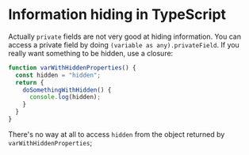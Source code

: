 # Information hiding in TypeScript
Actually `private` fields are not very good at hiding information. You can access a private field by doing `(variable as any).privateField`. If you really want something to be hidden, use a closure:

```ts
function varWithHiddenProperties() {
  const hidden = "hidden";
  return {
    doSomethingWithHidden() {
      console.log(hidden);
    }
  }
}
```

There's no way at all to access `hidden` from the object returned by `varWithHiddenProperties`;
